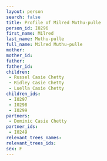 ```yaml
---
layout: person
search: false
title: Profile of Milred Muthu-pulle
person_id: I0296
first_name: Milred
last_name: Muthu-pulle
full_name: Milred Muthu-pulle
mother: 
mother_id: 
father: 
father_id: 
children:
 - Russel Casie Chetty
 - Ridley Casie Chetty
 - Luella Casie Chetty
children_ids:
 - I0297
 - I0298
 - I0299
partners:
 - Dominic Casie Chetty
partner_ids:
 - I0249
relevant_trees_names:
relevant_trees_ids:
sex: F
---
```


